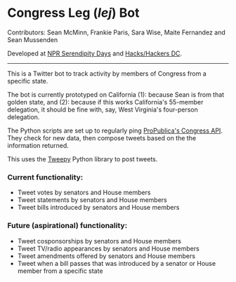 # Congress Leg (_lej_) Bot

Contributors: Sean McMinn, Frankie Paris, Sara Wise, Maite Fernandez and Sean Mussenden

Developed at [NPR Serendipity Days](https://www.npr.org/sections/inside/2011/10/14/141312774/happy-accidents-the-joy-of-serendipity-days) and [Hacks/Hackers DC](https://www.meetup.com/Hacks-Hackers-DC/).

-----------

This is a Twitter bot to track activity by members of Congress from a specific state.

The bot is currently prototyped on California (1): because Sean is from that golden state, and (2): because if this works California's 55-member delegation, it should be fine with, say, West Virginia's four-person delegation. 

The Python scripts are set up to regularly ping [ProPublica's Congress API](https://projects.propublica.org/api-docs/congress-api/). They check for new data, then compose tweets based on the the information returned.

This uses the [Tweepy](http://www.tweepy.org/) Python library to post tweets.


### Current functionality:

- Tweet votes by senators and House members
- Tweet statements by senators and House members
- Tweet bills introduced by senators and House members

### Future (aspirational) functionality:

- Tweet cosponsorships by senators and House members
- Tweet TV/radio appearances by senators and House members
- Tweet amendments offered by senators and House members
- Tweet when a  bill passes that was introduced by a senator or House member from a specific state